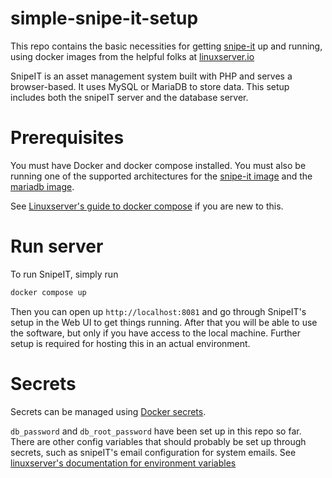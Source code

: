 # simple-snipe-it-setup
This repo contains the basic necessities for getting [snipe-it](https://github.com/snipe/snipe-it) up and running, using docker images from the helpful folks at [linuxserver.io](https://www.linuxserver.io/)

SnipeIT is an asset management system built with PHP and serves a browser-based. It uses MySQL or MariaDB to store data. This setup includes both the snipeIT server and the database server.
# Prerequisites

You must have Docker and docker compose installed. You must also be running one of the supported architectures for the  [snipe-it image](https://github.com/linuxserver/docker-snipe-it#supported-architectures) and the [mariadb image](https://github.com/linuxserver/docker-mariadb#supported-architectures).

See [Linuxserver's guide to docker compose](https://docs.linuxserver.io/general/docker-compose) if you are new to this.

# Run server

To run SnipeIT, simply run

```sh
docker compose up
```

Then you can open up `http://localhost:8081` and go through SnipeIT's setup in the Web UI to get things running. 
After that you will be able to use the software, but only if you have access to the local machine. Further setup is required for hosting this in an actual environment.
# Secrets

Secrets can be managed using [Docker secrets](https://docs.docker.com/engine/swarm/secrets/).

`db_password` and `db_root_password` have been set up in this repo so far. There are other config variables that should probably be set up through secrets, such as snipeIT's email configuration for system emails. See [linuxserver's documentation for environment variables](https://hub.docker.com/r/linuxserver/snipe-it#:~:text=arm32v7%2D%3Cversion%20tag%3E-,Application%20Setup,-Access%20the%20webui)
